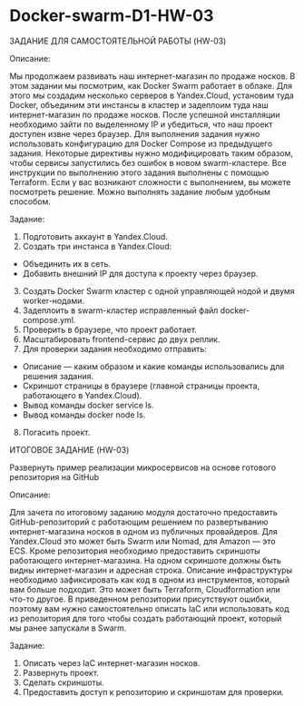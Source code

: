 # Docker-swarm-D1-HW-03

ЗАДАНИЕ ДЛЯ САМОСТОЯТЕЛЬНОЙ РАБОТЫ (HW-03)

Описание:

Мы продолжаем развивать наш интернет-магазин по продаже носков. В этом задании мы посмотрим, как Docker Swarm работает в облаке. Для этого мы создадим несколько серверов в Yandex.Cloud, установим туда Docker, объединим эти инстансы в кластер и задеплоим туда наш интернет-магазин по продаже носков.
После успешной инсталляции необходимо зайти по выделенному IP и убедиться, что наш проект доступен извне через браузер.
Для выполнения задания нужно использовать конфигурацию для Docker Compose из предыдущего задания. Некоторые директивы нужно модифицировать таким образом, чтобы сервисы запустились без ошибок в новом swarm-кластере.
Все инструкции по выполнению этого задания выполнены с помощью Terraform. Если у вас возникают сложности с выполнением, вы можете посмотреть решение. Можно выполнять задание любым удобным способом.

Задание:
1. Подготовить аккаунт в Yandex.Cloud.
2. Создать три инстанса в Yandex.Cloud:
  - Объединить их в сеть.
  - Добавить внешний IP для доступа к проекту через браузер.
3. Создать Docker Swarm кластер с одной управляющей нодой и двумя worker-нодами.
4. Задеплоить в swarm-кластер исправленный файл docker-compose.yml.
5. Проверить в браузере, что проект работает.
6. Масштабировать frontend-сервис до двух реплик.
7. Для проверки задания необходимо отправить:
  - Описание — каким образом и какие команды использовались для решения задания.
  - Скриншот страницы в браузере (главной страницы проекта, работающего в Yandex.Cloud).
  - Вывод команды docker service ls.
  - Вывод команды docker node ls.
8. Погасить проект.



ИТОГОВОЕ ЗАДАНИЕ (HW-03)

Развернуть пример реализации микросервисов на основе готового репозитория на GitHub

Описание:

Для зачета по итоговому заданию модуля достаточно предоставить GitHub-репозиторий с работающим решением по развертыванию интернет-магазина носков в одном из публичных провайдеров. Для Yandex.Сloud это может быть Swarm или Nomad, для Amazon — это ECS.
Кроме репозитория необходимо предоставить скриншоты работающего интернет-магазина. На одном скриншоте должны быть видны интернет-магазин и адресная строка.
Описание инфраструктуры необходимо зафиксировать как код в одном из инструментов, который вам больше подходит. Это может быть Terraform, Cloudformation или что-то другое.
В приведенном репозитории присутствуют ошибки, поэтому вам нужно самостоятельно описать IaC или использовать код из репозитория для того чтобы создать работающий проект, который мы ранее запускали в Swarm.

Задание:

1. Описать через IaC интернет-магазин носков.
2. Развернуть проект.
3. Сделать скриншоты.
4. Предоставить доступ к репозиторию и скриншотам для проверки.


